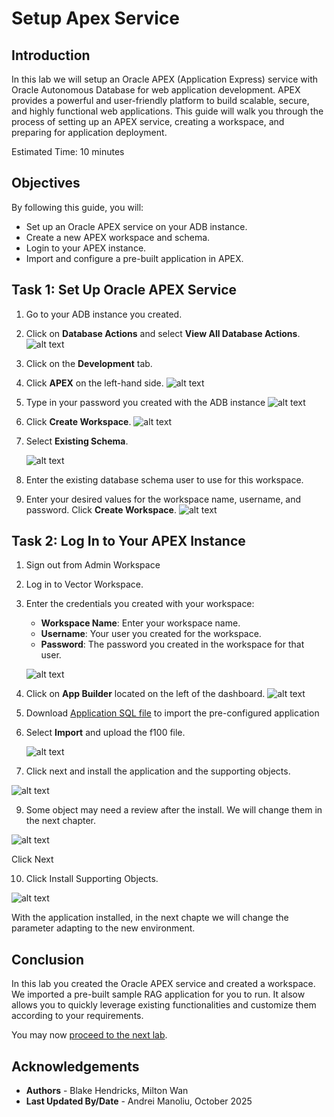 # Setup Apex Service

## Introduction

In this lab we will setup an Oracle APEX (Application Express) service with Oracle Autonomous Database for web application development. APEX provides a powerful and user-friendly platform to build scalable, secure, and highly functional web applications. This guide will walk you through the process of setting up an APEX service, creating a workspace, and preparing for application deployment.

Estimated Time: 10 minutes

## Objectives

By following this guide, you will:

* Set up an Oracle APEX service on your ADB instance.
* Create a new APEX workspace and schema.
* Login to your APEX instance.
* Import and configure a pre-built application in APEX.

## Task 1: Set Up Oracle APEX Service

1. Go to your ADB instance you created.
2. Click on **Database Actions** and select **View All Database Actions**.
![alt text](images/databaseactions.png)

3. Click on the **Development** tab.
4. Click **APEX** on the left-hand side.
![alt text](images/dbactionsapex.png)

5. Type in your password you created with the ADB instance 
![alt text](images/dbactionspassword.png)

6.  Click **Create Workspace**.
![alt text](images/dbactionscreateworkspace.png)

7. Select **Existing Schema**.

   ![alt text](images/dbactionsexistingschema.png)

8. Enter the existing database schema user to use for this workspace.
9. Enter your desired values for the workspace name, username, and password. Click **Create Workspace**.
![alt text](images/dbactionscredentials.png)

## Task 2: Log In to Your APEX Instance


1. Sign out from Admin Workspace
2. Log in to Vector Workspace.

4. Enter the credentials you created with your workspace:
   * **Workspace Name**: Enter your workspace name.
   * **Username**: Your user you created for the workspace.
   * **Password**: The password you created in the workspace for that user.

   ![alt text](images/dbaccessapexinstance.png)

5. Click on **App Builder** located on the left of the dashboard.
![alt text](images/dbactionsappbuilder.png)

6. Download [Application SQL file](images/f100.sql) to import the pre-configured application

7. Select **Import** and upload the f100 file.

   ![alt text](images/dbactionsimport.png)


8. Click next and install the application and the supporting objects.

![alt text](images/apexinstall.png)


9. Some object may need a review after the install. We will change them in the next chapter.

![alt text](images/apexinstall2.png)

Click Next

10. Click Install Supporting Objects.

![alt text](images/apexinstall3.png)

With the application installed, in the next chapte we will change the parameter adapting to the new environment.


## Conclusion

In this lab you created the Oracle APEX service and created a workspace. We imported a pre-built sample RAG application for you to run.  It alsow allows you to quickly leverage existing functionalities and customize them according to your requirements. 

You may now [proceed to the next lab](#next).

## Acknowledgements

* **Authors** - Blake Hendricks, Milton Wan
* **Last Updated By/Date** -   Andrei Manoliu, October 2025